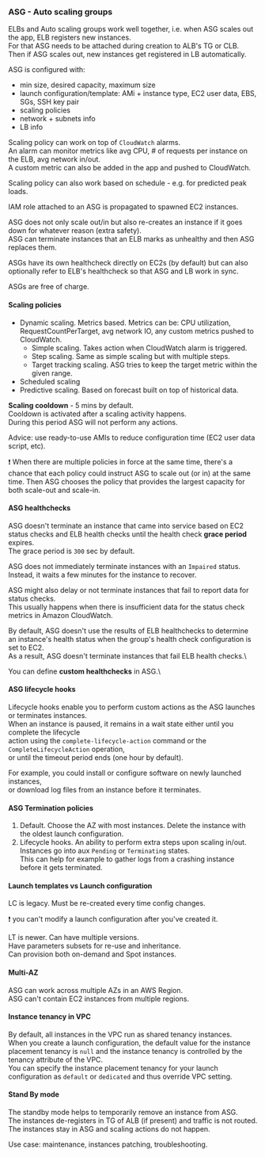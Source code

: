 ### ASG - Auto scaling groups
ELBs and Auto scaling groups work well together, i.e. when ASG scales out the app, ELB registers new instances.\
For that ASG needs to be attached during creation to ALB's TG or CLB.\
Then if ASG scales out, new instances get registered in LB automatically.

ASG is configured with:
* min size, desired capacity, maximum size
* launch configuration/template: AMi + instance type, EC2 user data, EBS, SGs, SSH key pair
* scaling policies
* network + subnets info
* LB info

Scaling policy can work on top of `CloudWatch` alarms.\
An alarm can monitor metrics like avg CPU, # of requests per instance on the ELB, avg network in/out.\
A custom metric can also be added in the app and pushed to CloudWatch.

Scaling policy can also work based on schedule - e.g. for predicted peak loads.

IAM role attached to an ASG is propagated to spawned EC2 instances.

ASG does not only scale out/in but also re-creates an instance if it goes down for whatever reason (extra safety).\
ASG can terminate instances that an ELB marks as unhealthy and then ASG replaces them.

ASGs have its own healthcheck directly on EC2s (by default) but can also optionally refer to ELB's healthcheck so that ASG and LB work in sync.

ASGs are free of charge.

#### Scaling policies
* Dynamic scaling. Metrics based. Metrics can be: CPU utilization, RequestCountPerTarget, avg network IO, any custom metrics pushed to CloudWatch.
  * Simple scaling. Takes action when CloudWatch alarm is triggered.
  * Step scaling. Same as simple scaling but with multiple steps.
  * Target tracking scaling. ASG tries to keep the target metric within the given range.
* Scheduled scaling
* Predictive scaling. Based on forecast built on top of historical data.

**Scaling cooldown** - 5 mins by default.\
Cooldown is activated after a scaling activity happens.\
During this period ASG will not perform any actions.

Advice: use ready-to-use AMIs to reduce configuration time (EC2 user data script, etc).

:exclamation: When there are multiple policies in force at the same time, there's a chance that each policy could instruct ASG to scale out (or in) at the same time. Then ASG chooses the policy that provides the largest capacity for both scale-out and scale-in.

#### ASG healthchecks
ASG doesn't terminate an instance that came into service based on EC2 status checks and ELB health checks until the health check **grace period** expires.\
The grace period is `300` sec by default.

ASG does not immediately terminate instances with an `Impaired` status.\
Instead, it waits a few minutes for the instance to recover.

ASG might also delay or not terminate instances that fail to report data for status checks.\
This usually happens when there is insufficient data for the status check metrics in Amazon CloudWatch.

By default, ASG doesn't use the results of ELB healthchecks to determine an instance's health status when the group's health check configuration is set to EC2.\
As a result, ASG doesn't terminate instances that fail ELB health checks.\

You can define **custom healthchecks** in ASG.\

#### ASG lifecycle hooks
Lifecycle hooks enable you to perform custom actions as the ASG launches or terminates instances.\
When an instance is paused, it remains in a wait state either until you complete the lifecycle\
action using the `complete-lifecycle-action` command or the `CompleteLifecycleAction` operation,\
or until the timeout period ends (one hour by default).

For example, you could install or configure software on newly launched instances,\
or download log files from an instance before it terminates.

#### ASG Termination policies
1. Default. Choose the AZ with most instances. Delete the instance with the oldest launch configuration.
2. Lifecycle hooks. An ability to perform extra steps upon scaling in/out. Instances go into aux `Pending` or `Terminating` states.\
This can help for example to gather logs from a crashing instance before it gets terminated.

#### Launch templates vs Launch configuration
LC is legacy. Must be re-created every time config changes.

:exclamation: you can't modify a launch configuration after you've created it.

LT is newer. Can have multiple versions.\
Have parameters subsets for re-use and inheritance.\
Can provision both on-demand and Spot instances.

#### Multi-AZ
ASG can work across multiple AZs in an AWS Region.\
ASG can't contain EC2 instances from multiple regions.

#### Instance tenancy in VPC
By default, all instances in the VPC run as shared tenancy instances.\
When you create a launch configuration, the default value for the instance placement tenancy is `null` and the instance tenancy is controlled by the tenancy attribute of the VPC.\
You can specify the instance placement tenancy for your launch configuration as `default` or `dedicated` and thus override VPC setting.

#### Stand By mode
The standby mode helps to temporarily remove an instance from ASG.\
The instances de-registers in TG of ALB (if present) and traffic is not routed.\
The instances stay in ASG and scaling actions do not happen.

Use case: maintenance, instances patching, troubleshooting.
